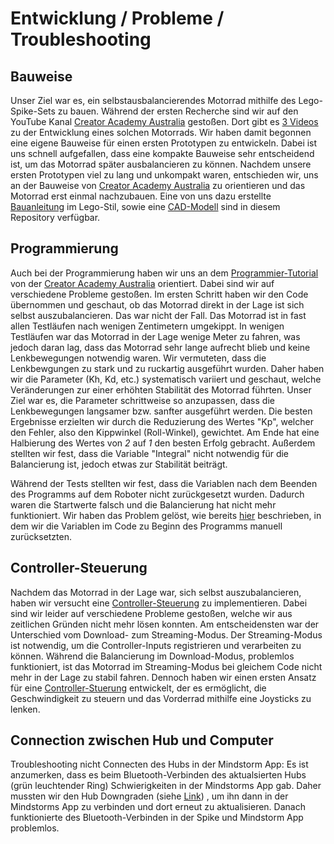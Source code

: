 # Entwicklung / Probleme / Troubleshooting

## Bauweise

Unser Ziel war es, ein selbstausbalancierendes Motorrad mithilfe des Lego-Spike-Sets zu bauen. Während der ersten Recherche sind wir auf den YouTube Kanal [Creator Academy Australia](https://www.youtube.com/@CreatorAcademyAustralia) gestoßen. Dort gibt es [3 Videos](08-Quellen.md) zu der Entwicklung eines solchen Motorrads. Wir haben damit begonnen eine eigene Bauweise für einen ersten Prototypen zu entwickeln. Dabei ist uns schnell aufgefallen, dass eine kompakte Bauweise sehr entscheidend ist, um das Motorrad später ausbalancieren zu können. Nachdem unsere ersten Prototypen viel zu lang und unkompakt waren, entschieden wir, uns an der Bauweise von [Creator Academy Australia](https://www.youtube.com/@CreatorAcademyAustralia) zu orientieren und das Motorrad erst einmal nachzubauen. Eine von uns dazu erstellte [Bauanleitung](02-Bauanleitung.md) im Lego-Stil, sowie eine [CAD-Modell](03-CAD-Modell.md) sind in diesem Repository verfügbar.   

## Programmierung

Auch bei der Programmierung haben wir uns an dem [Programmier-Tutorial](https://www.youtube.com/watch?v=TupLmKkHMBU&t=0s) von der [Creator Academy Australia](https://www.youtube.com/watch?v=MCVW2Uqanlw) orientiert. Dabei sind wir auf verschiedene Probleme gestoßen. Im ersten Schritt haben wir den Code übernommen und geschaut, ob das Motorrad direkt in der Lage ist sich selbst auszubalancieren. Das war nicht der Fall. Das Motorrad ist in fast allen Testläufen nach wenigen Zentimetern umgekippt. In wenigen Testläufen war das Motorrad in der Lage wenige Meter zu fahren, was jedoch daran lag, dass das Motorrad sehr lange aufrecht blieb und keine Lenkbewegungen notwendig waren. Wir vermuteten, dass die Lenkbewgungen zu stark und zu ruckartig ausgeführt wurden. Daher haben wir die Parameter (Kh, Kd, etc.) systematisch variiert und geschaut, welche Veränderungen zur einer erhöhten Stabilität des Motorrad führten. Unser Ziel war es, die Parameter schrittweise so anzupassen, dass die Lenkbewegungen langsamer bzw. sanfter ausgeführt werden. Die besten Ergebnisse erzielten wir durch die Reduzierung des Wertes "Kp", welcher den Fehler, also den Kippwinkel (Roll-Winkel), gewichtet. Am Ende hat eine Halbierung des Wertes von *2* auf *1* den besten Erfolg gebracht. Außerdem stellten wir fest, dass die Variable "Integral" nicht notwendig für die Balancierung ist, jedoch etwas zur Stabilität beiträgt.  

Während der Tests stellten wir fest, dass die Variablen nach dem Beenden des Programms auf dem Roboter nicht zurückgesetzt wurden. Dadurch waren die Startwerte falsch und die Balancierung hat nicht mehr funktioniert. Wir haben das Problem gelöst, wie bereits [hier](04-Code_Balancierung.md#Reset) beschrieben, in dem wir die Variablen im Code zu Beginn des Programms manuell zurücksetzten.    

## Controller-Steuerung

Nachdem das Motorrad in der Lage war, sich selbst auszubalancieren, haben wir versucht eine [Controller-Steuerung](05-Controller_Steuerung.md) zu implementieren. Dabei sind wir leider auf verschiedene Probleme gestoßen, welche wir aus zeitlichen Gründen nicht mehr lösen konnten. Am entscheidensten war der Unterschied vom Download- zum Streaming-Modus. Der Streaming-Modus ist notwendig, um die Controller-Inputs registrieren und verarbeiten zu können. Während die Balancierung im Download-Modus, problemlos funktioniert, ist das Motorrad im Streaming-Modus bei gleichem Code nicht mehr in der Lage zu stabil fahren. Dennoch haben wir einen ersten Ansatz für eine [Controller-Stuerung](05-Controller_Steuerung.md) entwickelt, der es ermöglicht, die Geschwindigkeit zu steuern und das Vorderrad mithilfe eine Joysticks zu lenken. 

## Connection zwischen Hub und Computer

Troubleshooting nicht Connecten des Hubs in der Mindstorm App: Es ist anzumerken, dass es beim Bluetooth-Verbinden des aktualsierten Hubs (grün leuchtender Ring) Schwierigkeiten in der Mindstorms App gab. Daher mussten wir den Hub Downgraden (siehe [Link](https://spikelegacy.legoeducation.com/hubdowngrade/#step-1))  , um ihn dann in der Mindstorms App zu verbinden und dort erneut zu aktualisieren. Danach funktionierte des Bluetooth-Verbinden in der Spike und Mindstorm App problemlos.
